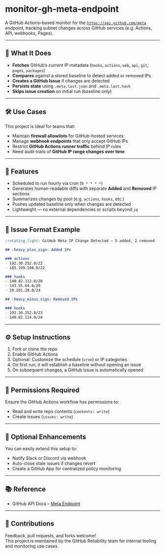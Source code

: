 # monitor‑gh‑meta‑endpoint

A GitHub Actions–based monitor for the [`https://api.github.com/meta`](https://api.github.com/meta) endpoint, tracking subnet changes across GitHub services (e.g. Actions, API, webhooks, Pages).

---

## 🔧 What It Does

- **Fetches** GitHub’s current IP metadata (`hooks`, `actions`, `web`, `api`, `git`, `pages`, `packages`)
- **Compares** against a stored baseline to detect added or removed IPs
- **Creates a GitHub Issue** if changes are detected
- **Persists state** using `.meta.last.json` and `.meta.last.hash`
- **Skips issue creation** on initial run (baseline only)

---

## 🛠️ Use Cases

This project is ideal for teams that:

- Maintain **firewall allowlists** for GitHub-hosted services  
- Manage **webhook endpoints** that only accept GitHub IPs  
- Restrict **GitHub Actions runner traffic** behind IP rules  
- Need audit trails of **GitHub IP range changes over time**

---

## 🚀 Features

- Scheduled to run hourly via cron (`0 * * * *`)
- Generates human-readable diffs with separate **Added** and **Removed** IP sections
- Summarizes changes by pool (e.g. `actions`, `hooks`, etc.)
- Pushes updated baseline only when changes are detected
- Lightweight — no external dependencies or scripts beyond `jq`

---

## 📄 Issue Format Example

```markdown
:rotating_light: GitHub Meta IP Change Detected — 5 added, 2 removed

## :heavy_plus_sign: Added IPs

### actions
- 192.30.252.0/22
- 185.199.108.0/22

### hooks
- 140.82.112.0/20
- 143.55.64.0/20
- 20.201.28.0/24

## :heavy_minus_sign: Removed IPs

### hooks
- 192.30.252.0/23
- 140.82.114.0/24
```

---

## ⚙️ Setup Instructions

1. Fork or clone the repo
2. Enable GitHub Actions
3. Optional: Customize the schedule (`cron`) or IP categories
4. On first run, it will establish a baseline without opening an issue
5. On subsequent changes, a GitHub Issue is automatically opened

---

## 🔐 Permissions Required

Ensure the GitHub Actions workflow has permissions to:

- Read and write repo contents (`contents: write`)
- Create issues (`issues: write`)

---

## 🧩 Optional Enhancements

You can easily extend this setup to:

- Notify Slack or Discord via webhook
- Auto-close stale issues if changes revert
- Create a GitHub App for centralized policy monitoring

---

## 📚 Reference

- GitHub API Docs – [Meta Endpoint](https://docs.github.com/en/rest/meta/meta?apiVersion=2022-11-28#get-github-meta-information)

---

## 🤝 Contributions

Feedback, pull requests, and forks welcome!  
This project is maintained by the GitHub Reliability team for internal tooling and monitoring use cases.
